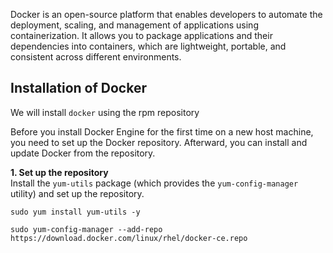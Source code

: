 Docker is an open-source platform that enables developers to automate the deployment, scaling, and management of applications using containerization. It allows you to package applications and their dependencies into containers, which are lightweight, portable, and consistent across different environments.

## Installation of Docker

We will install `docker` using the rpm repository

Before you install Docker Engine for the first time on a new host machine, you need to set up the Docker repository. Afterward, you can install and update Docker from the repository.

**1. Set up the repository** <br>
Install the `yum-utils` package (which provides the `yum-config-manager` utility) and set up the repository.
```
sudo yum install yum-utils -y 
```
```
sudo yum-config-manager --add-repo https://download.docker.com/linux/rhel/docker-ce.repo
```